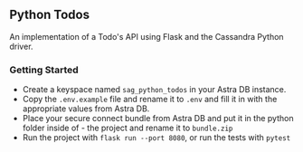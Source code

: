 ## Python Todos

An implementation of a Todo's API using Flask and the Cassandra Python driver.

### Getting Started
- Create a keyspace named `sag_python_todos` in your Astra DB instance.
- Copy the `.env.example` file and rename it to `.env` and fill it in with the appropriate values from Astra DB.
- Place your secure connect bundle from Astra DB and put it in the python folder inside of - the project and rename it to `bundle.zip`
- Run the project with `flask run --port 8080`, or run the tests with `pytest` 